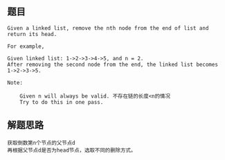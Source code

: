 ## 题目
    Given a linked list, remove the nth node from the end of list and return its head.

    For example,

    Given linked list: 1->2->3->4->5, and n = 2.
    After removing the second node from the end, the linked list becomes 1->2->3->5.

    Note:

        Given n will always be valid. 不存在链的长度<n的情况
        Try to do this in one pass.
## 解题思路
    
    获取倒数第n个节点的父节点d
    再根据父节点d是否为head节点，选取不同的删除方式。
